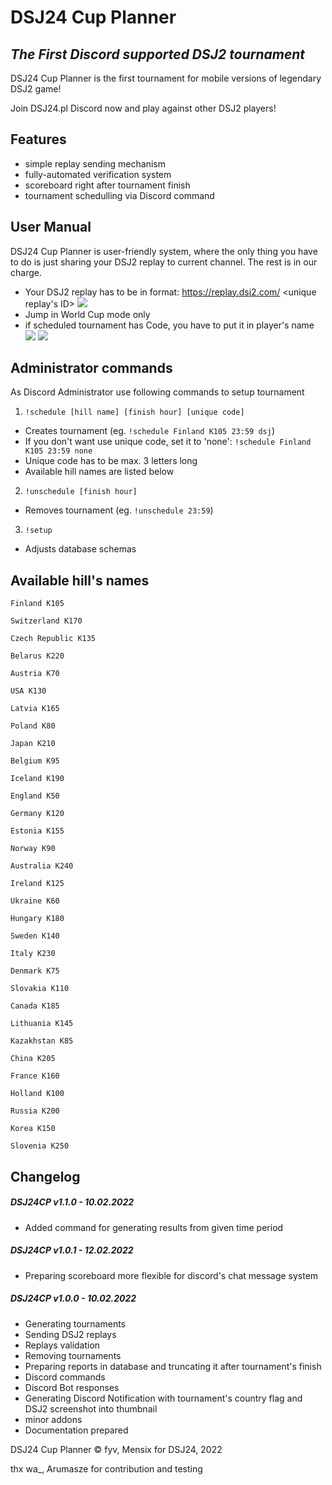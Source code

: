 # DSJ24 Cup Planner
## _The First Discord supported DSJ2 tournament_

DSJ24 Cup Planner is the first tournament for mobile versions of legendary DSJ2 game! 

Join DSJ24.pl Discord now and play against other DSJ2 players!

## Features

- simple replay sending mechanism
- fully-automated verification system
- scoreboard right after tournament finish
- tournament schedulling via Discord command


## User Manual

DSJ24 Cup Planner is user-friendly system, where the only thing you have to do is just sharing your DSJ2 replay to current channel. The rest is in our charge.

- Your DSJ2 replay has to be in format: https://replay.dsj2.com/ <unique replay's ID>
![](https://i.imgur.com/Nn0x4mk.png)
- Jump in World Cup mode only
- if scheduled tournament has Code, you have to put it in player's name
![](https://i.imgur.com/F2ro3Cv.png)
![](https://i.imgur.com/F5TbsZi.png)

## Administrator commands
As Discord Administrator use following commands to setup tournament
1. `!schedule [hill name] [finish hour] [unique code]`
 - Creates tournament (eg. `!schedule Finland K105 23:59 dsj`)
 - If you don't want use unique code, set it to 'none': `!schedule Finland K105 23:59 none`
 - Unique code has to be max. 3 letters long
 - Available hill names are listed below
2. `!unschedule [finish hour]`
 - Removes tournament (eg. `!unschedule 23:59`)
3. `!setup`
 - Adjusts database schemas 

## Available hill's names
`Finland K105`

`Switzerland K170`

`Czech Republic K135`

`Belarus K220`

`Austria K70`

`USA K130`

`Latvia K165`

`Poland K80`

`Japan K210`

`Belgium K95`

`Iceland K190`

`England K50`

`Germany K120`

`Estonia K155`

`Norway K90`

`Australia K240`

`Ireland K125`

`Ukraine K60`

`Hungary K180`

`Sweden K140`

`Italy K230`

`Denmark K75`

`Slovakia K110`

`Canada K185`

`Lithuania K145`

`Kazakhstan K85`

`China K205`

`France K160`

`Holland K100`

`Russia K200`

`Korea K150`

`Slovenia K250`

## Changelog
##### DSJ24CP v1.1.0 - 10.02.2022
- Added command for generating results from given time period
 
##### DSJ24CP v1.0.1 - 12.02.2022
- Preparing scoreboard more flexible for discord's chat message system

##### DSJ24CP v1.0.0 - 10.02.2022
- Generating tournaments
- Sending DSJ2 replays
- Replays validation
- Removing tournaments
- Preparing reports in database and truncating it after tournament's finish
- Discord commands
- Discord Bot responses
- Generating Discord Notification with tournament's country flag and DSJ2 screenshot into thumbnail
- minor addons
- Documentation prepared

DSJ24 Cup Planner © fyv, Mensix for DSJ24, 2022

thx wa_, Arumasze for contribution and testing 
